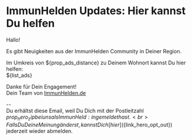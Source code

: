 # ImmunHelden Updates: Hier kannst Du helfen

Hallo!

Es gibt Neuigkeiten aus der ImmunHelden Community in Deiner Region.<br>

Im Umkreis von ${prop_ads_distance} zu Deinem Wohnort kannst Du hier helfen:<br>
${list_ads}

Danke für Dein Engagement!<br>
Dein Team von [ImmunHelden.de](https://immunhelden.de)

--<br>
Du erhältst diese Email, weil Du Dich mit der Postleitzahl ${prop_hero_zip} bei uns als ImmunHeld:in gemeldet hast.<br>
Falls Du Deine Meinung änderst, kannst Dich [hier](${link_hero_opt_out}) jederzeit wieder abmelden.
